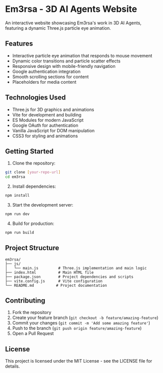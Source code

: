 # Em3rsa - 3D AI Agents Website

An interactive website showcasing Em3rsa's work in 3D AI Agents, featuring a dynamic Three.js particle eye animation.

## Features

- Interactive particle eye animation that responds to mouse movement
- Dynamic color transitions and particle scatter effects
- Responsive design with mobile-friendly navigation
- Google authentication integration
- Smooth scrolling sections for content
- Placeholders for media content

## Technologies Used

- Three.js for 3D graphics and animations
- Vite for development and building
- ES Modules for modern JavaScript
- Google OAuth for authentication
- Vanilla JavaScript for DOM manipulation
- CSS3 for styling and animations

## Getting Started

1. Clone the repository:
```bash
git clone [your-repo-url]
cd em3rsa
```

2. Install dependencies:
```bash
npm install
```

3. Start the development server:
```bash
npm run dev
```

4. Build for production:
```bash
npm run build
```

## Project Structure

```
em3rsa/
├── js/
│   └── main.js         # Three.js implementation and main logic
├── index.html          # Main HTML file
├── package.json        # Project dependencies and scripts
├── vite.config.js      # Vite configuration
└── README.md          # Project documentation
```

## Contributing

1. Fork the repository
2. Create your feature branch (`git checkout -b feature/amazing-feature`)
3. Commit your changes (`git commit -m 'Add some amazing feature'`)
4. Push to the branch (`git push origin feature/amazing-feature`)
5. Open a Pull Request

## License

This project is licensed under the MIT License - see the LICENSE file for details.
